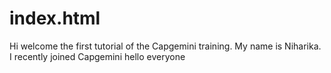 # index.html
Hi welcome the first tutorial of the Capgemini training.
My name is Niharika.
I recently joined Capgemini
hello everyone
